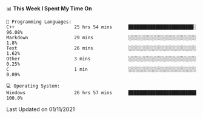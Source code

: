 
<!--START_SECTION:waka-->
📊 **This Week I Spent My Time On** 

```text
💬 Programming Languages: 
C++                      25 hrs 54 mins      ████████████████████████░   96.08% 
Markdown                 29 mins             ░░░░░░░░░░░░░░░░░░░░░░░░░   1.8% 
Text                     26 mins             ░░░░░░░░░░░░░░░░░░░░░░░░░   1.62% 
Other                    3 mins              ░░░░░░░░░░░░░░░░░░░░░░░░░   0.25% 
C                        1 min               ░░░░░░░░░░░░░░░░░░░░░░░░░   0.09%

💻 Operating System: 
Windows                  26 hrs 57 mins      █████████████████████████   100.0%

```


 Last Updated on 01/11/2021
<!--END_SECTION:waka-->
